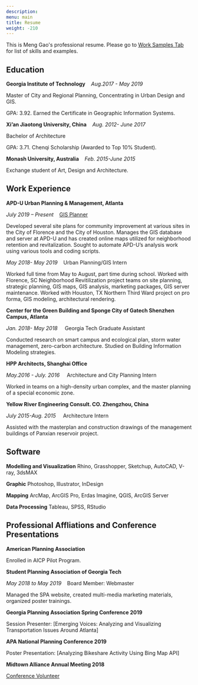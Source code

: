 ```yaml
---
description: 
menu: main
title: Resume
weight: -210
---
```

This is Meng Gao's professional resume. Please go to [Work Samples Tab](/work-samples/) for list of skills and examples.

## Education



 **Georgia Institute of Technology** &nbsp;&nbsp;&nbsp;*Aug.2017 - May 2019*
  
Master of City and Regional Planning, Concentrating in Urban Design and GIS.

GPA: 3.92. 
Earned the Certificate in Geographic Information Systems.




**Xi’an Jiaotong University, China** &nbsp;&nbsp;&nbsp;*Aug. 2012- June 2017*

Bachelor of Architecture
	
GPA: 3.71. Chenqi Scholarship (Awarded to Top 10% Student).



**Monash University, Australia**&nbsp;&nbsp;&nbsp; *Feb. 2015-June 2015*

Exchange student of Art, Design and Architecture.



## Work Experience
**APD-U Urban Planning & Management, Atlanta** 

*July 2019 – Present*&nbsp;&nbsp;&nbsp; [GIS Planner](https://apdurban.com/about/people/meng-gao/) 

Developed several site plans for community improvement at various sites in the City of Florence and the City of Houston. Manages the GIS database and server at APD-U and has created online maps utilized for neighborhood retention and revitalization. Sought to automate APD-U’s analysis work using various tools and coding scripts.

*May 2018- May 2019*&nbsp;&nbsp;&nbsp; Urban Planning/GIS Intern

Worked full time from May to August, part time during school. Worked with Florence, SC Neighborhood Revitilization project teams on site planning, strategic planning, GIS maps, GIS analysis, marketing packages, GIS server maintenance.
Worked with Houston, TX Northern Third Ward project on pro forma, GIS modeling, architectural rendering.

**Center for the Green Building and Sponge City of Gatech Shenzhen Campus, Atlanta**

*Jan. 2018- May 2018* &nbsp;&nbsp;&nbsp; Georgia Tech Graduate Assistant

Conducted research on smart campus and ecological plan, storm water management, zero-carbon architecture.
Studied on Building Information Modeling strategies.

**HPP Architects, Shanghai Office**

*May.2016 - July. 2016* &nbsp;&nbsp;&nbsp; Architecture and City Planning Intern

Worked in teams on a high-density urban complex, and the master planning of a special economic zone.

**Yellow River Engineering Consult. CO. Zhengzhou, China**

*July 2015-Aug. 2015* &nbsp;&nbsp;&nbsp; Architecture Intern

Assisted with the masterplan and construction drawings of the management buildings of Panxian reservoir project.



## Software

**Modelling and Visualization** Rhino, Grasshopper, Sketchup, AutoCAD, V-ray, 3dsMAX

**Graphic** Photoshop, Illustrator, InDesign

**Mapping** ArcMap, ArcGIS Pro,   Erdas Imagine, QGIS,  ArcGIS Server

**Data Processing** Tableau, SPSS, RStudio


## Professional Affliations and Conference Presentations

**American Planning Association** 

Enrolled in AICP Pilot Program.

**Student Planning Association of Georgia Tech** 

*May 2018 to May 2019*&nbsp;&nbsp;&nbsp; Board Member: Webmaster 

Managed the SPA website, created multi-media marketing materials, organized poster trainings.

**Georgia Planning Association Spring Conference 2019** 

Session Presenter: [Emerging Voices: Analyzing and Visualizing Transportation Issues Around Atlanta]

**APA National Planning Conference 2019**



Poster Presentation: [Analyzing Bikeshare Activity Using Bing Map API]


**Midtown Alliance Annual Meeting 2018**

[Conference Volunteer](https://www.midtownatl.com/do/2018-midtown-alliance-annual-meeting)

